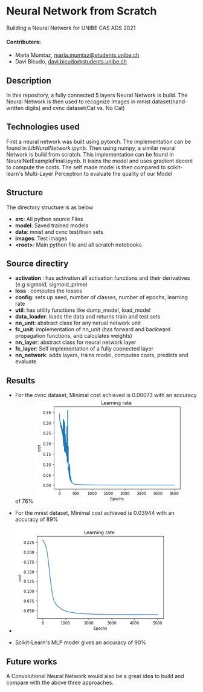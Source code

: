 # Neural Network from Scratch
Building a Neural Network for UNIBE CAS ADS 2021

#### Contributers:
- Maria Mumtaz, maria.mumtaz@students.unibe.ch
- Davi Bicudo, davi.bicudo@students.unibe.ch

## Description

In this repository, a fully connected 5 layers Neural Network is build. The Neural Network is then used to recognize Images in mnist dataset(hand-written digits)
and cvnc dataset(Cat vs. No Cat)

## Technologies used

First a neural network was built using pytorch. The implementation can be found in *LibNuralNetwork.ipynb*. Then using numpy, a similar neural Network is build from scratch. This implementation can be found in NeuralNetExampleFinal.ipynb. It trains the model and uses gradient decent to compute the costs.
The self made model is then compared to scikit-learn's Multi-Layer Perceptron to evaluate the quality of our Model

## Structure

The directory structure is as below

- **src**: All python source Files
- **model**: Saved trained models
- **data**: mnist and cvnc test/train sets 
- **images**: Test images 
- **\<root\>**: Main python file and all scratch notebooks

## Source directiry

- **activation** : has activation all activation functions and their derivatives (e.g sigmoid, sigmoid_prime)
- **loss** : computes the losses
- **config**: sets up seed, number of classes, number of epochs, learning rate
- **util**: has utility functions like dump_model, load_model
- **data_loader**: loads the data and returns train and test sets
- **nn_unit**: abstract class for any nerual network unit
- **fc_unit**: implementation of nn_unit (has forward and backward propagation functions, and calculates weights)
- **nn_layer**: abstract class for neural network layer
- **fc_layer**: Self implementation of a fully coonected layer
- **nn_network**: adds layers, trains model, computes costs, predicts and evaluate


## Results

- For the cvnc dataset, Minimal cost achieved is 0.00073 with an accuracy of 76%
  ![alt text](https://raw.githubusercontent.com/MariaMumtaz/NeuralNetProj/master/images/cvnc.png)
  
- For the mnist dataset, Minimal cost achieved is 0.03944 with an accuracy of 89%
- ![alt text](https://raw.githubusercontent.com/MariaMumtaz/NeuralNetProj/master/images/minst.png)
  
- Scikit-Learn's MLP model gives an accuracy of 90%


## Future works

A Convolutional Neural Network would also be a great idea to build and compare with the above three approaches.
